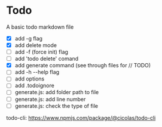 # Todo

A basic todo markdown file

- [x] add -g flag
- [x] add delete mode
- [ ] add -f (force init) flag
- [ ] add 'todo delete' comand
- [x] add generate command (see through files for // TODO)
- [ ] add -h --help flag
- [ ] add options
- [ ] add .todoignore
- [ ] generate.js: add folder path to file
- [ ] generate.js: add line number
- [ ] generate.js: check the type of file

todo-cli: https://www.npmjs.com/package/@cicolas/todo-cli